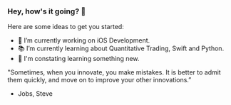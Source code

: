 ### Hey, how's it going? 👋

Here are some ideas to get you started:

- :office:  I’m currently working on iOS Development.
- :books:   I’m currently learning about Quantitative Trading, Swift and Python.
- :8ball:   I'm constating learning something new. 

"Sometimes, when you innovate, you make mistakes. It is better to admit them quickly, and move on to improve your other innovations.”
- Jobs, Steve
